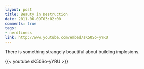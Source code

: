 ```yaml
--- 
layout: post
title: Beauty in Destruction
date: 2011-06-09T03:02:00
comments: true
tags:
- nerdliness
link: http://www.youtube.com/embed/sK50So-yYRU
---
```

There is something strangely beautiful about building implosions.

{{< youtube sK50So-yYRU >}}
